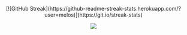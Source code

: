 <p align="center">  
[![GitHub Streak](https://github-readme-streak-stats.herokuapp.com/?user=melos)](https://git.io/streak-stats)
</p>
<p align="center">
<p align="center">  
<img src="https://komarev.com/ghpvc/?username=siixty&color=grey">
</p>

